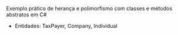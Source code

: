 Exemplo prático de herança e polimorfismo com classes e métodos abstratos em C#

- Entidades: TaxPayer, Company, Individual